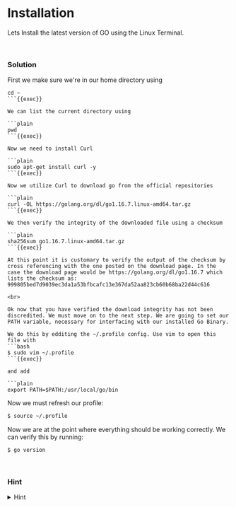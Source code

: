 
# Installation
Lets Install the latest version of GO using the Linux Terminal.

<br>

### Solution
First we make sure we're in our home directory using

```plain
cd ~
```{{exec}}

We can list the current directory using

```plain
pwd
```{{exec}}

Now we need to install Curl

```plain
sudo apt-get install curl -y
```{{exec}}

Now we utilize Curl to download go from the official repositories

```plain
curl -OL https://golang.org/dl/go1.16.7.linux-amd64.tar.gz
```{{exec}}

We then verify the integrity of the downloaded file using a checksum

```plain
sha256sum go1.16.7.linux-amd64.tar.gz
```{{exec}}

At this point it is customary to verify the output of the checksum by cross referencing with the one posted on the download page. In the case the download page would be https://golang.org/dl/go1.16.7 which lists the checksum as: 999805bed7d9039ec3da1a53bfbcafc13e367da52aa823cb60b68ba22d44c616

<br>

Ok now that you have verified the download integrity has not been discredited. We must move on to the next step. We are going to set our PATH variable, necessary for interfacing with our installed Go Binary.

We do this by edditing the ~/.profile config. Use vim to open this file with
```bash
$ sudo vim ~/.profile
```{{exec}}

and add 

```plain
export PATH=$PATH:/usr/local/go/bin
```

Now we must refresh our profile:

```bash
$ source ~/.profile
```

Now we are at the point where everything should be working correctly. We can verify this by running:

```bash
$ go version
```



<br>

### Hint
<details>
<summary>Hint</summary>
<br>


</details>